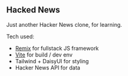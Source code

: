 ## Hacked News

Just another Hacker News clone, for learning.

Tech used:

- [Remix](remix.run) for fullstack JS framework
- [Vite](vitejs.dev) for build / dev env
- Tailwind + DaisyUI for styling
- Hacker News API for data
